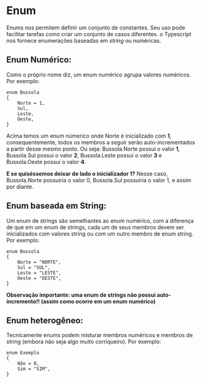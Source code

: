# Enum

Enums nos permitem definir um conjunto de constantes. Seu uso pode facilitar tarefas como criar um conjunto de casos diferentes. o Typescript nos fornece enumerações baseadas em _string_ ou numéricas.

## Enum Numérico:

Como o próprio nome diz, um enum numérico agrupa valores numéricos. Por exemplo:

    enum Bussola
    {
        Norte = 1,
        Sul,
        Leste,
        Oeste,
    }

Acima temos um enum númerico onde Norte é inicializado com **1**, consequentemente, todos os membros a seguir serão auto-incrementados a partir desse mesmo ponto. Ou seja: Bussola.Norte possui o valor **1**, Bussola.Sul possui o valor **2**, Bussola.Leste possui o valor **3** e Bussola.Oeste possui o valor **4**.

**E se quiséssemos deixar de lado o inicializador 1?** Nesse caso, Bussola.Norte possuiria o valor 0, Bussola.Sul possuiria o valor 1, e assim por diante.

## Enum baseada em String:

Um enum de strings são semelhantes ao enum numérico, com a diferença de que em um enum de strings, cada um de seus membros devem ser inicializados com valores string ou com um outro membro de enum string. Por exemplo:

    enum Bussola
    {
        Norte = "NORTE",
        Sul = "SUL",
        Leste = "LESTE",
        Oeste = "OESTE",
    }

**Observação importante: uma enum de strings não possui auto-incremento!! (assim como ocorre em um enum numérico)**

## Enum heterogêneo:

Tecnicamente enums podem misturar membros numéricos e membros de string (embora não seja algo muito corriqueiro). Por exemplo:

    enum Exemplo
    {
        Não = 0,
        Sim = "SIM",
    }
